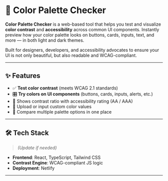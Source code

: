 # 🎨 Color Palette Checker

**Color Palette Checker** is a web-based tool that helps you test and visualize **color contrast** and **accessibility** across common UI components. Instantly preview how your color palette looks on buttons, cards, inputs, text, and more — in both light and dark themes.

Built for designers, developers, and accessibility advocates to ensure your UI is not only beautiful, but also readable and WCAG-compliant.

---

## ✨ Features

- ✅ **Test color contrast** (meets WCAG 2.1 standards)
- 🎛️ **Try colors on UI components** (buttons, cards, inputs, alerts, etc.)
- 📐 Shows contrast ratio with accessibility rating (AA / AAA)
- 🎨 Upload or input custom color values
- 🔄 Compare multiple palette options in one place

---

## 🛠 Tech Stack

> *(Update if needed)*

- **Frontend**: React, TypeScript, Tailwind CSS
- **Contrast Engine**: WCAG-compliant JS logic
- **Deployment**: Netlify

---
